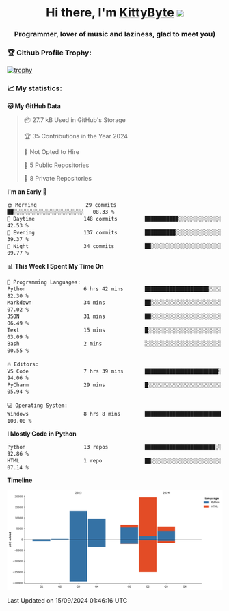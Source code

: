 <h1 align="center">Hi there, I'm <a href="https://github.com/KittyByte" target="_blank">KittyByte</a> 
<img src="https://github.com/blackcater/blackcater/raw/main/images/Hi.gif" height="32"/></h1>
<h3 align="center">Programmer, lover of music and laziness, glad to meet you)</h3>



<h3>🏆 Github Profile Trophy:</h1>

[![trophy](https://github-profile-trophy.vercel.app/?username=KittyByte&theme=gruvbox)](https://github.com/ryo-ma/github-profile-trophy)

<h3>📈 My statistics:</h1>

<!--START_SECTION:waka-->
**🐱 My GitHub Data** 

> 📦 27.7 kB Used in GitHub's Storage 
 > 
> 🏆 35 Contributions in the Year 2024
 > 
> 🚫 Not Opted to Hire
 > 
> 📜 5 Public Repositories 
 > 
> 🔑 8 Private Repositories 
 > 
**I'm an Early 🐤** 

```text
🌞 Morning                29 commits          ██░░░░░░░░░░░░░░░░░░░░░░░   08.33 % 
🌆 Daytime                148 commits         ███████████░░░░░░░░░░░░░░   42.53 % 
🌃 Evening                137 commits         ██████████░░░░░░░░░░░░░░░   39.37 % 
🌙 Night                  34 commits          ██░░░░░░░░░░░░░░░░░░░░░░░   09.77 % 
```


📊 **This Week I Spent My Time On** 

```text
💬 Programming Languages: 
Python                   6 hrs 42 mins       █████████████████████░░░░   82.30 % 
Markdown                 34 mins             ██░░░░░░░░░░░░░░░░░░░░░░░   07.02 % 
JSON                     31 mins             ██░░░░░░░░░░░░░░░░░░░░░░░   06.49 % 
Text                     15 mins             █░░░░░░░░░░░░░░░░░░░░░░░░   03.09 % 
Bash                     2 mins              ░░░░░░░░░░░░░░░░░░░░░░░░░   00.55 % 

🔥 Editors: 
VS Code                  7 hrs 39 mins       ████████████████████████░   94.06 % 
PyCharm                  29 mins             █░░░░░░░░░░░░░░░░░░░░░░░░   05.94 % 

💻 Operating System: 
Windows                  8 hrs 8 mins        █████████████████████████   100.00 % 
```

**I Mostly Code in Python** 

```text
Python                   13 repos            ███████████████████████░░   92.86 % 
HTML                     1 repo              ██░░░░░░░░░░░░░░░░░░░░░░░   07.14 % 
```



**Timeline**

![Lines of Code chart](https://raw.githubusercontent.com/KittyByte/KittyByte/main/assets/bar_graph.png)


 Last Updated on 15/09/2024 01:46:16 UTC
<!--END_SECTION:waka-->
